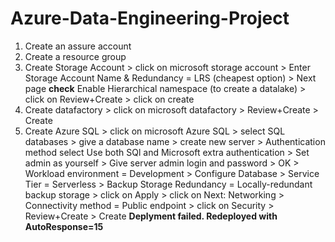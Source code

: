 # Azure-Data-Engineering-Project
1) Create an assure account
2) Create a resource group
3) Create Storage Account > click on microsoft storage account > Enter Storage Account Name & Redundancy = LRS (cheapest option) > Next page **check** Enable Hierarchical namespace (to create a datalake) > click on Review+Create > click on create
4) Create datafactory > click on microsoft datafactory > Review+Create > Create
5) Create Azure SQL > click on microsoft Azure SQL > select SQL databases > give a database name > create new server > Authentication method select Use both SQl and Microsoft extra authentication > Set admin as yourself > Give server admin login and password > OK > Workload environment = Development > Configure Database > Service Tier = Serverless > Backup Storage Redundancy = Locally-redundant backup storage > click on Apply > click on Next: Networking > Connectivity method = Public endpoint > click on Security > Review+Create > Create
**Deplyment failed. Redeployed with AutoResponse=15**
